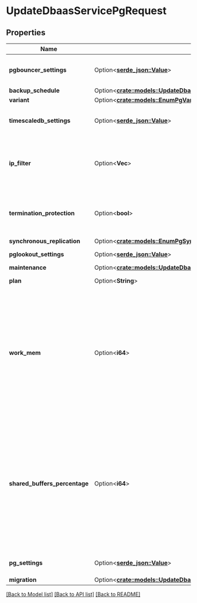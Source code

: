 # UpdateDbaasServicePgRequest

## Properties

Name | Type | Description | Notes
------------ | ------------- | ------------- | -------------
**pgbouncer_settings** | Option<[**serde_json::Value**](.md)> | PGBouncer connection pooling settings | [optional]
**backup_schedule** | Option<[**crate::models::UpdateDbaasServiceMysqlRequestBackupSchedule**](update_dbaas_service_mysql_request_backup_schedule.md)> |  | [optional]
**variant** | Option<[**crate::models::EnumPgVariant**](enum-pg-variant.md)> |  | [optional]
**timescaledb_settings** | Option<[**serde_json::Value**](.md)> | TimescaleDB extension configuration values | [optional]
**ip_filter** | Option<**Vec<String>**> | Allow incoming connections from CIDR address block, e.g. '10.20.0.0/16' | [optional]
**termination_protection** | Option<**bool**> | Service is protected against termination and powering off | [optional]
**synchronous_replication** | Option<[**crate::models::EnumPgSynchronousReplication**](enum-pg-synchronous-replication.md)> |  | [optional]
**pglookout_settings** | Option<[**serde_json::Value**](.md)> | PGLookout settings | [optional]
**maintenance** | Option<[**crate::models::UpdateDbaasServiceMysqlRequestMaintenance**](update_dbaas_service_mysql_request_maintenance.md)> |  | [optional]
**plan** | Option<**String**> | Subscription plan | [optional]
**work_mem** | Option<**i64**> | Sets the maximum amount of memory to be used by a query operation (such as a sort or hash table) before writing to temporary disk files, in MB. Default is 1MB + 0.075% of total RAM (up to 32MB). | [optional]
**shared_buffers_percentage** | Option<**i64**> | Percentage of total RAM that the database server uses for shared memory buffers. Valid range is 20-60 (float), which corresponds to 20% - 60%. This setting adjusts the shared_buffers configuration value. | [optional]
**pg_settings** | Option<[**serde_json::Value**](.md)> | PostgreSQL-specific settings | [optional]
**migration** | Option<[**crate::models::UpdateDbaasServiceMysqlRequestMigration**](update_dbaas_service_mysql_request_migration.md)> |  | [optional]

[[Back to Model list]](../README.md#documentation-for-models) [[Back to API list]](../README.md#documentation-for-api-endpoints) [[Back to README]](../README.md)


